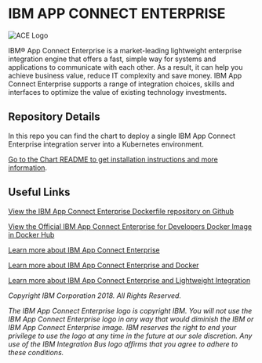 # IBM APP CONNECT ENTERPRISE

![ACE Logo](https://raw.githubusercontent.com/ot4i/ace-helm/master/appconnect_enterprise_logo.svg?sanitize=true)


IBM® App Connect Enterprise is a market-leading lightweight enterprise integration engine that offers a fast, simple way for systems and applications to communicate with each other. As a result, it can help you achieve business value, reduce IT complexity and save money. IBM App Connect Enterprise supports a range of integration choices, skills and interfaces to optimize the value of existing technology investments.

## Repository Details

In this repo you can find the chart to deploy a single IBM App Connect Enterprise integration server into a Kubernetes environment.

[Go to the Chart README to get installation instructions and more information](ibm-ace/README.md).

## Useful Links

[View the IBM App Connect Enterprise Dockerfile repository on Github](https://github.com/ot4i/ace-docker)

[View the Official IBM App Connect Enterprise for Developers Docker Image in Docker Hub](https://hub.docker.com/r/ibmcom/ace/)

[Learn more about IBM App Connect Enterprise](https://www.ibm.com/support/knowledgecenter/en/SSTTDS_11.0.0/com.ibm.ace.home.doc/help_home.htm)

[Learn more about IBM App Connect Enterprise and Docker](https://www.ibm.com/support/knowledgecenter/en/SSTTDS_11.0.0/com.ibm.etools.mft.doc/bz91300_.htm)

[Learn more about IBM App Connect Enterprise and Lightweight Integration](https://ibm.biz/LightweightIntegrationLinks)

_Copyright IBM Corporation 2018. All Rights Reserved._

_The IBM App Connect Enterprise logo is copyright IBM. You will not use the IBM App Connect Enterprise logo in any way that would diminish the IBM or IBM App Connect Enterprise image. IBM reserves the right to end your privilege to use the logo at any time in the future at our sole discretion. Any use of the IBM Integration Bus logo affirms that you agree to adhere to these conditions._
